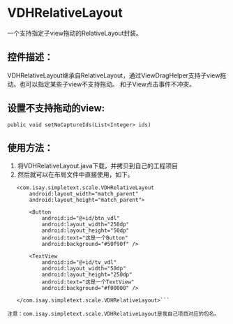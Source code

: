 # VDHRelativeLayout
一个支持指定子view拖动的RelativeLayout封装。
 
## 控件描述：
 VDHRelativeLayout继承自RelativeLayout，通过ViewDragHelper支持子view拖动。也可以指定某些子view不支持拖动。
 和子View点击事件不冲突。

## 设置不支持拖动的view:
 ```public void setNoCaptureIds(List<Integer> ids)```
 
## 使用方法：
1.  将VDHRelativeLayout.java下载，并拷贝到自己的工程项目
1.  然后就可以在布局文件中直接使用，如下。
 ```
    <com.isay.simpletext.scale.VDHRelativeLayout
        android:layout_width="match_parent"
        android:layout_height="match_parent">

        <Button
            android:id="@+id/btn_vdl"
            android:layout_width="250dp"
            android:layout_height="50dp"
            android:text="这是一个Button"
            android:background="#50f90f" />

        <TextView
            android:id="@+id/tv_vdl"
            android:layout_width="50dp"
            android:layout_height="250dp"
            android:text="这是一个TextView"
            android:background="#f00000" />

    </com.isay.simpletext.scale.VDHRelativeLayout>```

注意：com.isay.simpletext.scale.VDHRelativeLayout是我自己项目对应的包名。
 
